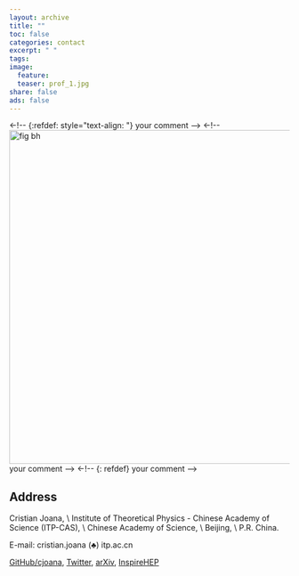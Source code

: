 ```yaml
---
layout: archive
title: ""
toc: false
categories: contact
excerpt: " "
tags: 
image:
  feature:
  teaser: prof_1.jpg
share: false
ads: false
---
```



<-!--  {:refdef: style="text-align: "}     your comment -->
<-!--   <img  src="/images/ITP-CAS.jpeg" alt="fig bh" width="600"/>     your comment -->
<-!--   {: refdef}          your comment -->

## Address

Cristian Joana, \\
Institute of Theoretical Physics - Chinese Academy of Science (ITP-CAS), \\
Chinese Academy of Science,  \\
Beijing, \\
P.R. China.

E-mail: cristian.joana (♣) itp.ac.cn  

[GitHub/cjoana](https://github.com/cjoana), [Twitter](https://twitter.com/cjphy), [arXiv](https://arxiv.org/search/?searchtype=author&query=Joana%2C+C), [InspireHEP](https://inspirehep.net/literature?sort=mostrecent&size=25&page=1&q=a%20C.Joana.1)
